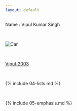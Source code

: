 ```yaml
---
layout: default
---
```


Name : Vipul Kumar Singh

<br>
<!-- Comments -->

![Car](https://images.unsplash.com/photo-1605799753043-39471a3f10dd?ixid=MnwxMjA3fDB8MHxzZWFyY2h8MXx8Z29vZ2xlJTIwaW5kaWF8ZW58MHx8MHx8&ixlib=rb-1.2.1&auto=format&fit=crop&w=500&q=60)

<br>

[Vipul-2003](https://github.com/vipul-2003)

<br>

{% include 04-lists.md %}

<br>

{% include 05-emphasis.md %}